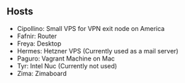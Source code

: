 ## Hosts

- Cipollino: Small VPS for VPN exit node on America
- Fafnir: Router
- Freya: Desktop
- Hermes: Hetzner VPS (Currently used as a mail server)
- Paguro: Vagrant Machine on Mac
- Tyr: Intel Nuc (Currently not used)
- Zima: Zimaboard